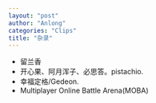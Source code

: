 ```yaml
---
layout: "post"
author: "Anlong"
categories: "Clips"
title: "杂录"
---
```

- 留兰香
- 开心果、阿月浑子、必思答。pistachio.
- 幸福定格/Gedeon.
- Multiplayer Online Battle Arena(MOBA)
